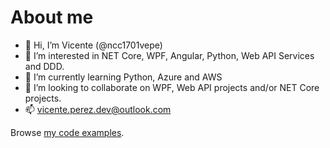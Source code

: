 # About me

- 👋 Hi, I’m Vicente (@ncc1701vepe)
- 👀 I’m interested in NET Core, WPF, Angular, Python, Web API Services and DDD.
- 🌱 I’m currently learning Python, Azure and AWS
- 💞️ I’m looking to collaborate on WPF, Web API projects and/or NET Core projects.
- 📫 vicente.perez.dev@outlook.com

Browse [my code examples](https://github.com/ncc1701vepe/examples).
 

<!---
ncc1701vepe/ncc1701vepe is a ✨ special ✨ repository because its `README.md` (this file) appears on your GitHub profile.
You can click the Preview link to take a look at your changes.
--->
